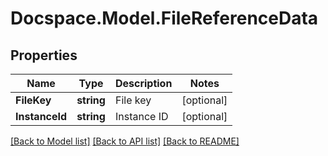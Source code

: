 # Docspace.Model.FileReferenceData

## Properties

Name | Type | Description | Notes
------------ | ------------- | ------------- | -------------
**FileKey** | **string** | File key | [optional] 
**InstanceId** | **string** | Instance ID | [optional] 

[[Back to Model list]](../README.md#documentation-for-models) [[Back to API list]](../README.md#documentation-for-api-endpoints) [[Back to README]](../README.md)


